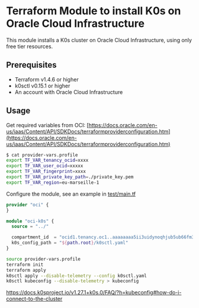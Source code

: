 # Terraform Module to install K0s on Oracle Cloud Infrastructure

This module installs a K0s cluster on Oracle Cloud Infrastructure, using only free tier resources.

## Prerequisites

- Terraform v1.4.6 or higher
- k0sctl v0.15.1 or higher
- An account with Oracle Cloud Infrastructure

## Usage

Get required variables from OCI: [https://docs.oracle.com/en-us/iaas/Content/API/SDKDocs/terraformproviderconfiguration.htm](https://docs.oracle.com/en-us/iaas/Content/API/SDKDocs/terraformproviderconfiguration.htm)

```bash
$ cat provider-vars.profile
export TF_VAR_tenancy_ocid=xxxx
export TF_VAR_user_ocid=xxxxx
export TF_VAR_fingerprint=xxxx
export TF_VAR_private_key_path=./private_key.pem
export TF_VAR_region=eu-marseille-1
```

Configure the module, see an example in [test/main.tf](test/main.tf)

```terraform
provider "oci" {
}

module "oci-k0s" {
  source = "../"

  compartment_id  = "ocid1.tenancy.oc1..aaaaaaaa5ii3uidynoqhjub5ub66fm3ryn2my6txw6xrguihckyr2uyarlkq"
  k0s_config_path = "${path.root}/k0sctl.yaml"
}
```

```bash
source provider-vars.profile
terraform init
terraform apply
k0sctl apply --disable-telemetry --config k0sctl.yaml
k0sctl kubeconfig --disable-telemetry > kubeconfig
```

https://docs.k0sproject.io/v1.27.1+k0s.0/FAQ/?h=kubeconfig#how-do-i-connect-to-the-cluster